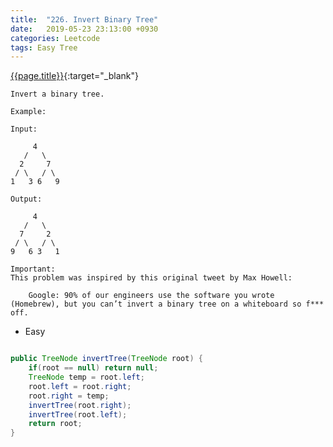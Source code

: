 ```yaml
---
title:  "226. Invert Binary Tree"
date:   2019-05-23 23:13:00 +0930
categories: Leetcode
tags: Easy Tree
---
```


[{{page.title}}](https://leetcode.com/problems/invert-binary-tree/){:target="_blank"}

    Invert a binary tree.

    Example:

    Input:

         4
       /   \
      2     7
     / \   / \
    1   3 6   9

    Output:

         4
       /   \
      7     2
     / \   / \
    9   6 3   1

    Important:
    This problem was inspired by this original tweet by Max Howell:

        Google: 90% of our engineers use the software you wrote (Homebrew), but you can’t invert a binary tree on a whiteboard so f*** off.

* Easy

```java

public TreeNode invertTree(TreeNode root) {
    if(root == null) return null;
    TreeNode temp = root.left;
    root.left = root.right;
    root.right = temp;
    invertTree(root.right);
    invertTree(root.left);
    return root;
}
```
